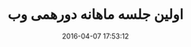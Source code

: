 ---
layout: post
title: "اولین جلسه ماهانه دورهمی وب"
date: 2016-04-07 17:53:12
section: article
link: "https://evand.ir/events/%D8%AF%D9%88%D8%B1%D9%87%D9%85%DB%8C-%D9%88%D8%A8"
user: "نوید کاشانی"
user_link: "http://navid.kashani.ir/"
---
